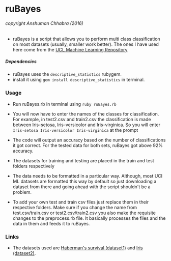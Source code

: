 # ruBayes
###### copyright Anshuman Chhabra (2016)

- ruBayes is a script that allows you to perform multi class classification on most datasets (usually, smaller work better). The ones I have used here come from the [UCL Machine Learning Repository](http://archive.ics.uci.edu/ml/)

##### Dependencies
 - ruBayes uses the ```descriptive_statistics``` rubygem.
 - install it using ```gem install descriptive_statistics``` in terminal.


### Usage

- Run ruBayes.rb in terminal using ```ruby ruBayes.rb```
- You will now have to enter the names of the classes for classification. For example, in test2.csv and train2.csv the classification is made between Iris-setosa, Iris-versicolor and Iris-virginica. So you will enter ```Iris-setosa Iris-versicolor Iris-virginica``` at the prompt

- The code will output an accuracy based on the number of classifications it got correct. For the tested data for both sets, ruBayes got above 92% accuracy.

- The datasets for training and testing are placed in the train and test folders respectively

- The data needs to be formatted in a particular way. Although, most UCI ML datasets are formatted this way by default so just downloading a dataset from there and going ahead with the script shouldn't be a problem.

- To add your own test and train csv files just replace them in their respective folders. Make sure if you change the name from test.csv/train.csv or test2.csv/train2.csv you also make the requisite changes to the preprocess.rb file. It basically processes the files and the data in them and feeds it to ruBayes.

### Links

- The datasets used are [Haberman's survival (dataset1)](https://archive.ics.uci.edu/ml/datasets/Haberman%27s+Survival) and [Iris (dataset2)](https://archive.ics.uci.edu/ml/datasets/Iris).


